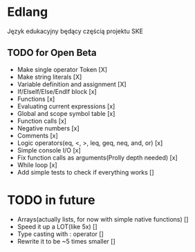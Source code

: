 # Edlang
Język edukacyjny będący częścią projektu SKE


## TODO for Open Beta
* Make single operator Token [X]
* Make string literals [X]
* Variable definition and assignment [X]
* If/ElseIf/Else/EndIf block [x]
* Functions [x]
* Evaluating current expressions [x]
* Global and scope symbol table [x]
* Function calls [x]
* Negative numbers [x]
* Comments [x]
* Logic operators(eq, <, >, leq, geq, neq, and, or) [x]
* Simple console I/O [x]
* Fix function calls as arguments(Prolly depth needed) [x]
* While loop [x]
* Add simple tests to check if everything works []

# TODO in future

* Arrays(actually lists, for now with simple native functions) []
* Speed it up a LOT(like 5x) []
* Type casting with : operator []
* Rewrite it to be ~5 times smaller []
